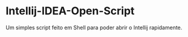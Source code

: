 # Intellij-IDEA-Open-Script
Um simples script feito em Shell para poder abrir o Intellij rapidamente.

